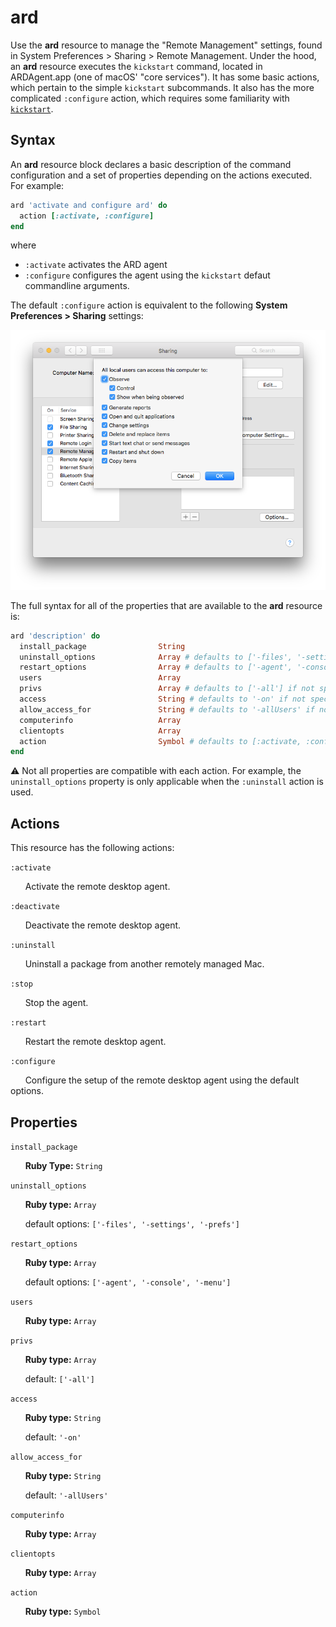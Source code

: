 ard
===

Use the **ard** resource to manage the "Remote Management" settings, found in System
Preferences > Sharing > Remote Management. Under the hood, an **ard** resource
executes the `kickstart` command, located in ARDAgent.app (one of macOS' "core services").
It has some basic actions, which pertain to the simple `kickstart` subcommands.
It also has the more complicated `:configure` action, which requires some familiarity
with [`kickstart`](https://support.apple.com/en-us/HT201710).

Syntax
------

An **ard** resource block declares a basic description of the command configuration
and a set of properties depending on the actions executed. For example:

```ruby
ard 'activate and configure ard' do
  action [:activate, :configure]
end
```

where

- `:activate` activates the ARD agent
- `:configure` configures the agent using the `kickstart` defaut commandline arguments.

The default `:configure` action is equivalent to the following
**System Preferences > Sharing** settings:

![Sharing Preferences](sharing_preferences.png)

The full syntax for all of the properties that are available to the **ard**
resource is:

```ruby
ard 'description' do
  install_package                String
  uninstall_options              Array # defaults to ['-files', '-settings', '-prefs'] if not specified
  restart_options                Array # defaults to ['-agent', '-console', '-menu'] if not specified
  users                          Array
  privs                          Array # defaults to ['-all'] if not specified
  access                         String # defaults to '-on' if not specified
  allow_access_for               String # defaults to '-allUsers' if not specified
  computerinfo                   Array
  clientopts                     Array
  action                         Symbol # defaults to [:activate, :configure] if not specified
end
```

:warning: Not all properties are compatible with each action. For example, the
`uninstall_options` property is only applicable when the `:uninstall` action is used.

Actions
-------

This resource has the following actions:

`:activate`

&nbsp;&nbsp;&nbsp;&nbsp;&nbsp;&nbsp;Activate the remote desktop agent.

`:deactivate`

&nbsp;&nbsp;&nbsp;&nbsp;&nbsp;&nbsp;Deactivate the remote desktop agent.

`:uninstall`

&nbsp;&nbsp;&nbsp;&nbsp;&nbsp;&nbsp;Uninstall a package from another remotely
managed Mac.

`:stop`

&nbsp;&nbsp;&nbsp;&nbsp;&nbsp;&nbsp;Stop the agent.

`:restart`

&nbsp;&nbsp;&nbsp;&nbsp;&nbsp;&nbsp;Restart the remote desktop agent.

`:configure`

&nbsp;&nbsp;&nbsp;&nbsp;&nbsp;&nbsp;Configure the setup of the remote desktop
agent using the default options.

Properties
----------

`install_package`

&nbsp;&nbsp;&nbsp;&nbsp;&nbsp;&nbsp;**Ruby Type:** `String`

`uninstall_options`

&nbsp;&nbsp;&nbsp;&nbsp;&nbsp;&nbsp;**Ruby type:** `Array`

&nbsp;&nbsp;&nbsp;&nbsp;&nbsp;&nbsp;default options: `['-files', '-settings', '-prefs']`

`restart_options`

&nbsp;&nbsp;&nbsp;&nbsp;&nbsp;&nbsp;**Ruby type:** `Array`

&nbsp;&nbsp;&nbsp;&nbsp;&nbsp;&nbsp;default options: `['-agent', '-console', '-menu']`

`users`

&nbsp;&nbsp;&nbsp;&nbsp;&nbsp;&nbsp;**Ruby type:** `Array`

`privs`

&nbsp;&nbsp;&nbsp;&nbsp;&nbsp;&nbsp;**Ruby type:** `Array`

&nbsp;&nbsp;&nbsp;&nbsp;&nbsp;&nbsp;default: `['-all']`

`access`

&nbsp;&nbsp;&nbsp;&nbsp;&nbsp;&nbsp;**Ruby type:** `String`

&nbsp;&nbsp;&nbsp;&nbsp;&nbsp;&nbsp;default: `'-on'`

`allow_access_for`

&nbsp;&nbsp;&nbsp;&nbsp;&nbsp;&nbsp;**Ruby type:** `String`

&nbsp;&nbsp;&nbsp;&nbsp;&nbsp;&nbsp;default: `'-allUsers'`

`computerinfo`

&nbsp;&nbsp;&nbsp;&nbsp;&nbsp;&nbsp;**Ruby type:** `Array`

`clientopts`

&nbsp;&nbsp;&nbsp;&nbsp;&nbsp;&nbsp;**Ruby type:** `Array`

`action`

&nbsp;&nbsp;&nbsp;&nbsp;&nbsp;&nbsp;**Ruby type:** `Symbol`
